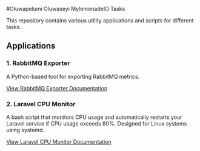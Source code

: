 #Oluwapelumi Oluwaseyi MylemonadeIO Tasks

This repository contains various utility applications and scripts for different tasks.

## Applications

### 1. RabbitMQ Exporter
A Python-based tool for exporting RabbitMQ metrics.

[View RabbitMQ Exporter Documentation](./rabbitmq-exporter/README.md)


### 2. Laravel CPU Monitor
A bash script that monitors CPU usage and automatically restarts your Laravel service if CPU usage exceeds 80%. Designed for Linux systems using systemd.

[View Laravel CPU Monitor Documentation](./laravel-monitor/README.md)

